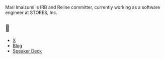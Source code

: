 Mari Imaizumi is IRB and Reline committer, currently working as a software engineer at STORES, Inc.

## 🔗
- [X](https://x.com/ima1zumi)
- [Blog](https://imaizumimr.hatenablog.com/)
- [Speaker Deck](https://speakerdeck.com/ima1zumi)

